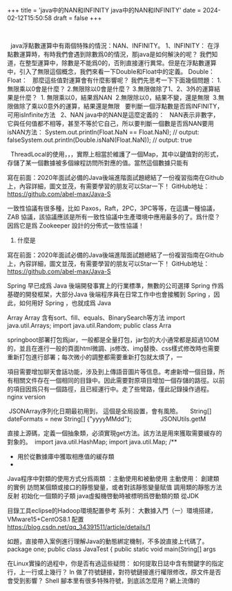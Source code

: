 
+++
title = 'java中的NAN和INFINITY java中的NAN和INFINITY'
date = 2024-02-12T15:50:58
draft = false
+++
<!--more--> 
 
java浮點數運算中有兩個特殊的情況：NAN、INFINITY。
1、INFINITY：
在浮點數運算時，有時我們會遇到除數爲0的情況，那java是如何解決的呢？
我們知道，在整型運算中，除數是不能爲0的，否則直接運行異常。但是在浮點數運算中，引入了無限這個概念，我們來看一下Double和Float中的定義。
Double：
 
Float：
 
那麼這些值對運算會有什麼影響呢？
我們先思考一下下面幾個問題：
1.無限乘以0會是什麼？
2.無限除以0會是什麼？
3.無限做除了1、2、3外的運算結果是什麼？
 1. 無限乘以0，結果爲NAN
 2.無限除以0，結果不變，還是無限
 3.無限做除了乘以0意外的運算，結果還是無限
 
要判斷一個浮點數是否爲INFINITY，可用isInfinite方法
 
2、NAN
java中的NAN是這麼定義的：
 
NAN表示非數字，它與任何值都不相等，甚至不等於它自己，所以要判斷一個數是否爲NAN要用isNAN方法：
System.out.println(Float.NaN == Float.NaN); // output: falseSystem.out.println(Double.isNaN(Float.NaN)); // output: true
 
 
 


 
ThreadLocal的使用，，，實際上相當於維護了一個Map，其中以鍵值對的形式，存儲了某一個數據被多個線程訪問所對應的值。當然這個數據只能有




寫在前面：2020年面試必備的Java後端進階面試題總結了一份複習指南在Github上，內容詳細，圖文並茂，有需要學習的朋友可以Star一下！
GitHub地址：https://github.com/abel-max/Java-S




一致性協議有很多種，比如 Paxos，Raft，2PC，3PC等等，在這講一種協議，ZAB 協議，該協議應該是所有一致性協議中生產環境中應用最多的了。爲什麼？因爲它是爲 Zookeeper 設計的分佈式一致性協議！
1. 什麼是




寫在前面：2020年面試必備的Java後端進階面試題總結了一份複習指南在Github上，內容詳細，圖文並茂，有需要學習的朋友可以Star一下！
GitHub地址：https://github.com/abel-max/Java-S




Spring 早已成爲 Java 後端開發事實上的行業標準，無數的公司選擇 Spring 作爲基礎的開發框架，大部分Java 後端程序員在日常工作中也會接觸到 Spring ，因此，如何用好 Spring ，也就成爲 Java




Array
Array 含有sort、fill、equals、BinarySearch等方法
import java.util.Arrays;
import java.util.Random;
public class Arra




springboot部署打包爲jar，一般都是全量打包，jar包的大小通常都是超過100M的，並且在進行一般的頁面html微調、js修改、img替換、css樣式修改時也需要重新打包進行部署；每次微小的調整都需要重新打包就太煩了，一




項目需要增加聊天會話功能，涉及到上傳語音圖片等信息。考慮新增一個目錄，所有相關文件存在一個相同的目錄中。因此需要對原項目增加一個存儲的路徑。以前的項目因爲只有一個路徑，且已經運行中。走了些彎路，僅此記錄操作過程。nginx version




 JSONArray序列化日期最初用到， 這個是全局設置，會有風險。
    String[] dateFormats = new String[] {"yyyyMMdd"};
                JSONUtils.getM




直接上源碼，定義一個抽象類，必須實現get方法。該方法是用來獲取需要緩存的對象的。 
import java.util.HashMap;
import java.util.Map;
/**
* 用於從數據庫中獲取相應值的緩存類
*




Java程序中對類的使用方式分爲兩類 ：主動使用和被動使用
主動使用：
創建類的實例
訪問某個類或接口的靜態變量，或者對該靜態變量賦值
調用類的靜態方法
反射
初始化一個類的子類
java虛擬機啓動時被標明爲啓動類的類
從JDK




目錄工具eclipse的Hadoop環境配置參考
系列：
大數據入門（一）環境搭建，VMware15+CentOS8.1 配置
https://blog.csdn.net/qq_34391511/article/details/1




如題，直接帶入案例進行理解Java的動態綁定機制，不多說直接上代碼了。
package one;
public class JavaTest {
public static void main(String[] args




在Linux實操的過程中，你是否有過這些疑問：
如何提取日誌中含有關鍵字的指定行，上一行或上幾行？
ln 做了符號鏈接，對符號鏈接進行權限修改，原文件是否會受到影響？
Shell 腳本里有很多特殊符號，到底該怎麼用？網上流傳的

